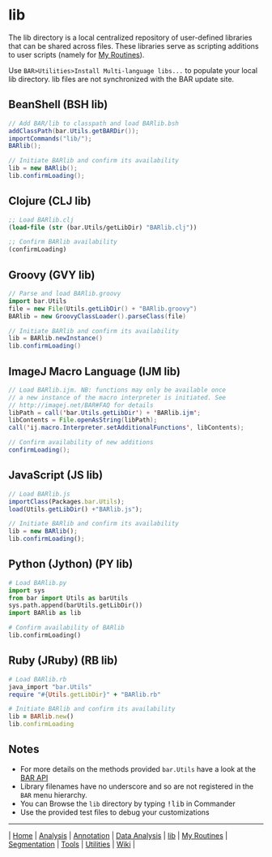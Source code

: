 # lib
The lib directory is a local centralized repository of user-defined libraries that can be
shared across files. These libraries serve as scripting additions to user scripts
(namely for [My Routines]).

Use `BAR>Utilities>Install Multi-language libs...` to populate your local lib directory.
lib files are not synchronized with the BAR update site.


## BeanShell (BSH lib)

```java
// Add BAR/lib to classpath and load BARlib.bsh
addClassPath(bar.Utils.getBARDir());
importCommands("lib/");
BARlib();

// Initiate BARlib and confirm its availability
lib = new BARlib();
lib.confirmLoading();
```

## Clojure (CLJ lib)

```clojure
;; Load BARlib.clj
(load-file (str (bar.Utils/getLibDir) "BARlib.clj"))

;; Confirm BARlib availability
(confirmLoading)
```

## Groovy (GVY lib)

```groovy
// Parse and load BARlib.groovy
import bar.Utils
file = new File(Utils.getLibDir() + "BARlib.groovy")
BARlib = new GroovyClassLoader().parseClass(file)

// Initiate BARlib and confirm its availability
lib = BARlib.newInstance()
lib.confirmLoading()
```

## ImageJ Macro Language (IJM lib)

```java
// Load BARlib.ijm. NB: functions may only be available once
// a new instance of the macro interpreter is initiated. See
// http://imagej.net/BAR#FAQ for details
libPath = call('bar.Utils.getLibDir') + 'BARlib.ijm';
libContents = File.openAsString(libPath);
call('ij.macro.Interpreter.setAdditionalFunctions', libContents);

// Confirm availability of new additions
confirmLoading();
```

## JavaScript (JS lib)

```javascript
// Load BARlib.js
importClass(Packages.bar.Utils);
load(Utils.getLibDir() +"BARlib.js");

// Initiate BARlib and confirm its availability
lib = new BARlib();
lib.confirmLoading();
```

## Python (Jython) (PY lib)

```python
# Load BARlib.py
import sys
from bar import Utils as barUtils
sys.path.append(barUtils.getLibDir())
import BARlib as lib

# Confirm availability of BARlib
lib.confirmLoading()
```

## Ruby (JRuby) (RB lib)

```ruby
# Load BARlib.rb
java_import "bar.Utils"
require "#{Utils.getLibDir}" + "BARlib.rb"

# Initiate BARlib and confirm its availability
lib = BARlib.new()
lib.confirmLoading
```


## Notes
 * For more details on the methods provided `bar.Utils` have a look at the
   [BAR API](http://tferr.github.io/Scripts/apidocs/)
 * Library filenames have no underscore and so are not registered in the `BAR` menu
   hierarchy.
 * You can Browse the `lib` directory by typing <kbd>!lib</kbd> in Commander
 * Use the provided test files to debug your customizations



------
| [Home] | [Analysis] | [Annotation] | [Data Analysis] | [lib] | [My Routines] | [Segmentation] | [Tools] | [Utilities] | [Wiki] |

[Home]: https://github.com/tferr/Scripts
[Analysis]: https://github.com/tferr/Scripts/tree/master/BAR/src/main/resources/scripts/BAR/Analysis
[Annotation]: https://github.com/tferr/Scripts/tree/master/BAR/src/main/resources/scripts/BAR/Annotation
[Data Analysis]: https://github.com/tferr/Scripts/tree/master/BAR/src/main/resources/scripts/BAR/Data_Analysis
[lib]: https://github.com/tferr/Scripts/tree/master//BAR/src/main/resources/scripts/BAR/lib
[My Routines]: https://github.com/tferr/Scripts/tree/master/BAR/src/main/resources/scripts/BAR/My_Routines
[Segmentation]: https://github.com/tferr/Scripts/tree/master/BAR/src/main/resources/scripts/BAR/Segmentation
[Tools]: https://github.com/tferr/Scripts/tree/master//BAR/src/main/resources/scripts/BAR/tools
[Utilities]: https://github.com/tferr/Scripts/tree/master//BAR/src/main/resources/scripts/BAR/Utilities
[Wiki]: https://imagej.net/BAR
